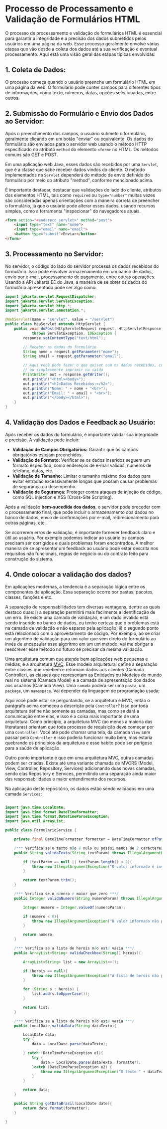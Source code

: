 # Processo de Processamento e Validação de Formulários HTML

O processo de processamento e validação de formulários HTML é essencial para garantir a integridade e a precisão dos dados submetidos pelos usuários em uma página da web. Esse processo geralmente envolve várias etapas que vão desde a coleta dos dados até a sua verificação e eventual processamento. Aqui está uma visão geral das etapas típicas envolvidas:

## 1. Coleta de Dados:
O processo começa quando o usuário preenche um formulário HTML em uma página da web. O formulário pode conter campos para diferentes tipos de informações, como texto, números, datas, opções selecionadas, entre outros.

## 2. Submissão do Formulário e Envio dos Dados ao Servidor:
Após o preenchimento dos campos, o usuário submete o formulário, geralmente clicando em um botão "enviar" ou equivalente. Os dados do formulário são enviados para o servidor web usando o método HTTP especificado no atributo `method` do elemento `<form>` no HTML. Os métodos comuns são GET e POST.

Em uma aplicação web Java, esses dados são recebidos por uma `Servlet`, que é a classe que sabe receber dados vindos do cliente. O método implementados na `Servlet` dependerá do método de envio definido do formulário por meio do atributo "method", conforme mencionado acima.

É importante destacar, destacar que validações do lado do cliente, atributos dos elementos HTML, tais como `required` ou `type="number"` muitas vezes são consideradas apenas orientações com a maneira correta de preencher o formulário, já que o usuário pode alterar esses dados, usando recursos simples, como a ferramenta "inspecionar" do navegadores atuais.  

```html
<form action="<endereco_servlet>" method="post">
    <input type="text" name="nome">
    <input type="email" name="email">
    <button type="submit">Enviar</button>
</form>
```


## 3. Processamento no Servidor:
No servidor, o código do lado do servidor processa os dados recebidos do formulário. Isso pode envolver armazenamento em um banco de dados, envio por e-mail, processamento de pagamento, entre outras operações. Usando a API Jakarta EE do Java, a maneira de se obter os dados do formulário apresentado pode ser algo como:

```java
import jakarta.servlet.RequestDispatcher;  
import jakarta.servlet.ServletException;  
import jakarta.servlet.http.*;  
import jakarta.servlet.annotation.*;

@WebServlet(name = "servlet", value = "/servlet")
public class MeuServlet extends HttpServlet {
    public void doPost(HttpServletRequest request, HttpServletResponse response)
            throws ServletException, IOException {
        response.setContentType("text/html");

        // Receber os dados do formulário
        String nome = request.getParameter("nome");
        String email = request.getParameter("email");

        // Aqui você pode fazer o que quiser com os dados recebidos, como salvar em um banco de dados
        // ou simplesmente imprimir na saída
        PrintWriter out = response.getWriter();
        out.println("<html><body>");
        out.println("<h2>Dados Recebidos:</h2>");
        out.println("Nome: " + nome + "<br>");
        out.println("Email: " + email + "<br>");
        out.println("</body></html>");
    }
}
 ```


## 4. Validação dos Dados e Feedback ao Usuário:
Após receber os dados do formulário, é importante validar sua integridade e precisão. A validação pode incluir:

- **Validação de Campos Obrigatórios:** Garantir que os campos obrigatórios estejam preenchidos.
- **Validação de Formato:** Verificar se os dados inseridos seguem um formato específico, como endereços de e-mail válidos, números de telefone, datas, etc.
- **Validação de Tamanho:** Limitar o tamanho máximo dos dados para evitar entradas excessivamente longas que possam causar problemas de segurança ou desempenho.
- **Validação de Segurança:** Proteger contra ataques de injeção de código, como SQL injection e XSS (Cross-Site Scripting).


Após a validação **bem-sucedida dos dados**, o servidor pode proceder com o processamento final, que pode incluir o armazenamento dos dados no banco de dados, envio de confirmações por e-mail, redirecionamento para outras páginas, etc. 

Se ocorrerem erros de validação, é importante fornecer feedback claro e útil ao usuário. Por exemplo podemos indicar ao usuário os campos precisam ser corrigidos e quais problemas foram encontrados. A melhor maneira de se apresentar um feedback ao usuário pode estar descrita nos requisitos não funcionais, regras de negócio ou do contrato feito para construção do sistema.

## 4. Onde colocar a validação dos dados?

Em aplicações modernas, a tendencia é a separação lógica  entre os componentes da aplicação. Essa separação ocorre por pastas, pacotes, classes, funções e etc. 

A separação de responsabilidades tem diversas vantagens, dentre as quais destaco duas: i) a separação permitirá mais facilmente a identificação de um erro. Se existe uma camada de validação, e um dado inválido está sendo inserido no banco de dados, eu tenho certeza que o problemas está na camada de validação e não esparso pela aplicação; ii) o segundo ponto está relacionado com o aproveitamento de código. Por exemplo, ao se criar um algoritmo de validação para um valor que vem direto do formulário ao invés de encapsular esse algoritmo em um um método, vai me obrigar a reescrever esse método no futuro se precisar da mesma validação. 

Uma arquitetura comum que atende bem aplicações web pequenas e médias, é a arquitetura [MVC](https://pt.wikipedia.org/wiki/MVC). Esse modelo arquitetural define a separação entre classes que recebem e retornam dados aos clientes (Camada Controller), as classes que representam as Entidades ou Modelos do mundo real no sistema  (Camada Model) e a camada de apresentação dos dados aos usuários (Camada View). Uma `camada` poderá ser uma `pasta`, um `package`, um `namespace`. Vai depender da linguagem de programação usada;

Aqui você pode estar se perguntando, se a arquitetura é MVC, então o parágrafo acima começou a descrição pela `Controller`? Isso por toda arquitetura define não somente as camadas, mas como se dará a comunicação entre elas, e isso é a coisa mais importante de uma arquitetura. Como princípio, a arquitetura MVC (ao menos a maioria das literaturas) orientam que toda processo de requisição deve começar por uma `Controller`. Você até pode chamar uma tela, da camada `View` sem passar pela `Controller` e isso poderia funcionar muito bem, mas estaria quebrando os princípios da arquitetura e esse habito pode ser perigoso para a saúde de aplicação.   

Outro ponto importante é que em uma arquitetura MVC, outras camadas podem ser criadas. Existe até uma variante chamada de MVCRS (Model, View, Controller, Repository, Services) adicionando duas novas camadas, sendo elas Repository e Services, permitindo uma separação ainda maior das responsabilidades e maior entendimento dos recursos.

Na aplicação deste repositório, os dados estão sendo validados em uma camada `Services`:

```java

import java.time.LocalDate;
import java.time.format.DateTimeFormatter;
import java.time.format.DateTimeParseException;
import java.util.ArrayList;

public class FormularioService {

    private final DateTimeFormatter formatter = DateTimeFormatter.ofPattern("dd/MM/yyyy");

    /*** Verifica se o texto não é nulo ou possui menos de 2 caracteres ***/
    public String validaTexto(String textParam) throws IllegalArgumentException {

        if (textParam == null || textParam.length() < 2){
            throw new IllegalArgumentException("O valor informado é inválido");
        }

        return textParam.trim();
    }

    /*** Verifica se o número é maior que zero ***/
    public Integer validaNumero(String numeroParam) throws IllegalArgumentException {

        Integer numero = Integer.valueOf(numeroParam);

        if (numero < 0){
            throw new IllegalArgumentException("O valor informado não pode ser negativo");
        }

        return numero;
    }

    /*** Verifica se a lista de herois não está vazia ***/
    public ArrayList<String> validaCheckbox(String[] herois){

        ArrayList<String> list = new ArrayList<>();

        if (herois == null){
            throw new IllegalArgumentException("A lista de herois não pode estar vazia");
        }

        for (String s : herois) {
            list.add(s.toUpperCase());
        }

        return list;
    }

    /*** Verifica se a lista de herois não está vazia ***/
    public LocalDate validaData(String dataTexto){

        LocalDate data;
        try {
            data = LocalDate.parse(dataTexto);

        } catch (DateTimeParseException e1){
            try {
                data = LocalDate.parse(dataTexto, formatter);
            }catch (DateTimeParseException e2) {
                throw new IllegalArgumentException("O texto " + dataTexto + " não pode ser interpretado como uma data");
            }
        }

        return data;
    }

    public String getDataBrasil(LocalDate date){
        return date.format(formatter);
    }

}

```

